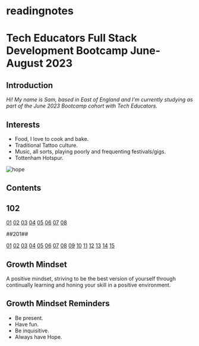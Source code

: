 # readingnotes
# Tech Educators Full Stack Development Bootcamp June-August 2023 #

## Introduction ##

*Hi!  My name is Sam, based in East of England and I'm currently studying as part of the June 2023 Bootcamp cohort with Tech Educators.*

## Interests ##
- Food, I love to cook and bake.
- Traditional Tattoo culture.
- Music, all sorts, playing poorly and frequenting festivals/gigs.
- Tottenham Hotspur.

![hope](https://i.pinimg.com/736x/fb/54/91/fb54917759181759c0918b20a6df6bfb.jpg "hope")

## Contents ##

## 102 ##

[01](/readingnotes/notes_102/notes1)
[02](/notes_102/notes2)
[03](/readingnotes/notes_102/notes3.md)
[04](/readingnotes/notes_102/notes4.md)
[05](/readingnotes/notes_102/notes5.md)
[06](/readingnotes/notes_102/notes6.md)
[07](/readingnotes/notes_102/notes7.md)
[08](/readingnotes/notes_102/notes8.md)

##201##

[01](/Users/samcarter/Projects/readingnotes/notes_201/notes1)
[02](/Users/samcarter/Projects/readingnotes/notes_201/notes2)
[03](/Users/samcarter/Projects/readingnotes/notes_201/notes3)
[04](/Users/samcarter/Projects/readingnotes/notes_201/notes4)
[05](/Users/samcarter/Projects/readingnotes/notes_201/notes5)
[06](/Users/samcarter/Projects/readingnotes/notes_201/notes6)
[07](/Users/samcarter/Projects/readingnotes/notes_201/notes7)
[08](/Users/samcarter/Projects/readingnotes/notes_201/notes8)
[09](/Users/samcarter/Projects/readingnotes/notes_201/notes9)
[10](/Users/samcarter/Projects/readingnotes/notes_201/notes10)
[11](/Users/samcarter/Projects/readingnotes/notes_201/notes11)
[12](/Users/samcarter/Projects/readingnotes/notes_201/notes12)
[13](/Users/samcarter/Projects/readingnotes/notes_201/notes13)
[14](/Users/samcarter/Projects/readingnotes/notes_201/notes14)
[15](/Users/samcarter/Projects/readingnotes/notes_201/notes15)

## Growth Mindset ##

A positive mindset, striving to be the best version of yourself through continually learning and honing your skill in a positive environment.

## Growth Mindset Reminders ##
- Be present.
- Have fun.
- Be inquisitive.
- Always have Hope.

